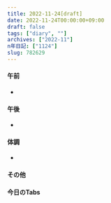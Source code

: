 ```yaml
---
title: 2022-11-24[draft]
date: 2022-11-24T00:00:00+09:00
draft: false
tags: ["diary", ""]
archives: ["2022-11"]
n年日記: ["1124"]
slug: 782629
---
```

#### 午前
- 
#### 午後
- 
#### 体調
- 
#### その他
#### 今日のTabs